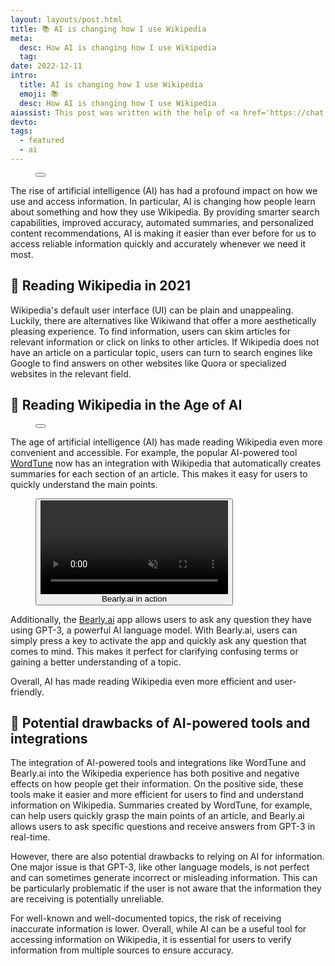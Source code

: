 ```yaml
---
layout: layouts/post.html
title: 📚 AI is changing how I use Wikipedia
meta:
  desc: How AI is changing how I use Wikipedia
  tag:
date: 2022-12-11
intro:
  title: AI is changing how I use Wikipedia
  emoji: 📚
  desc: How AI is changing how I use Wikipedia
aiassist: This post was written with the help of <a href='https://chat.openai.com/chat' target='_blank'>ChatGPT</a>.
devto:
tags:
  - featured
  - ai
---
```


<figure
  x-data="{
    imageSrc: '/images/blog/wikiped-ai/wordtune-light.png',
    imageAlt: 'WordTune summary in Wikipedia',
    showImageOverlay: function (imageElem) {
      this.$dispatch('show-image-overlay', imageElem.src);
    },
    }"
  class="group">
  <button
    @click="showImageOverlay($event.target)"
    class="h-52 md:h-96 w-full"
    >
    <img
      :src="imageSrc"
      :alt="imageAlt"
      width="100%"
      class="w-full h-full object-cover object-center rounded-2xl md:rounded-xl m-0"
      loading="lazy">
    <figcaption
      class="opacity-0 group-hover:opacity-100 transition-opacity text-white font-bold text-xs text-right -mt-10 mb-12 mr-8"
      x-text="imageAlt"
    ></figcaption>
  </button>
</figure>

The rise of artificial intelligence (AI) has had a profound impact on how we use and access information. In particular, AI is changing how people learn about something and how they use Wikipedia. By providing smarter search capabilities, improved accuracy, automated summaries, and personalized content recommendations, AI is making it easier than ever before for us to access reliable information quickly and accurately whenever we need it most.

## 📓 Reading Wikipedia in 2021

Wikipedia's default user interface (UI) can be plain and unappealing. Luckily, there are alternatives like Wikiwand that offer a more aesthetically pleasing experience. To find information, users can skim articles for relevant information or click on links to other articles. If Wikipedia does not have an article on a particular topic, users can turn to search engines like Google to find answers on other websites like Quora or specialized websites in the relevant field.

## 🧠 Reading Wikipedia in the Age of AI

<figure
  x-data="{
    imageSrc: '/images/blog/wikiped-ai/wordtune.png',
    imageAlt: 'WordTune summary in Wikipedia',
    showImageOverlay: function (imageElem) {
      this.$dispatch('show-image-overlay', imageElem.src);
    },
    }"
  class="group">
  <button
    @click="showImageOverlay($event.target)"
    class="h-52 md:h-96 w-full"
    >
    <img
      :src="imageSrc"
      :alt="imageAlt"
      width="100%"
      class="w-full h-full object-cover object-center rounded-2xl md:rounded-xl m-0"
      loading="lazy">
    <figcaption
      class="opacity-0 group-hover:opacity-100 transition-opacity text-white font-bold text-xs text-right -mt-10 mb-12 mr-8"
      x-text="imageAlt"
    ></figcaption>
  </button>
</figure>

The age of artificial intelligence (AI) has made reading Wikipedia even more convenient and accessible. For example, the popular AI-powered tool [WordTune](https://wordtune.com) now has an integration with Wikipedia that automatically creates summaries for each section of an article. This makes it easy for users to quickly understand the main points.

<figure class="relative"
  x-data="{
    videoSrc: '/videos/bearlyai.webm',
    showVideoOverlay: function () {
      this.$dispatch('show-video-overlay', this.videoSrc);
      $refs.video.pause();
    },
    init: function () {
      // wait until the user has scrolled down to this element before loading the video
      const observer = new IntersectionObserver((entries) => {
        if (entries[0].isIntersecting) {
          if (!$refs.video.src) {
            $refs.video.innerHTML = `<source src='${this.videoSrc}' type='video/${this.videoSrc.split('.').pop()}'>`;
            observer.disconnect();
          }
        }
      });
      observer.observe($refs.video);
    },
    }"
    @hide-video-overlay.window="$refs.video.play()"
    >
    <button
    @click="showVideoOverlay()"
    class="h-52 md:h-96 w-full">
  <video
    class="w-full h-full object-cover object-center rounded-2xl md:rounded-xl m-0"
    autoplay
    loop
    muted
    playsinline
    loading="lazy"
    x-ref="video"
    >
  </video>
  <figcaption class="absolute bottom-0 right-0 opacity-0 group-hover:opacity-100 transition-opacity text-white font-bold text-xs text-right -mb-10 mr-8">Bearly.ai in action</figcaption>
  </button>
</figure>

Additionally, the [Bearly.ai](https://bearly.ai) app allows users to ask any question they have using GPT-3, a powerful AI language model. With Bearly.ai, users can simply press a key to activate the app and quickly ask any question that comes to mind. This makes it perfect for clarifying confusing terms or gaining a better understanding of a topic.

Overall, AI has made reading Wikipedia even more efficient and user-friendly.

## 🤖 Potential drawbacks of AI-powered tools and integrations

The integration of AI-powered tools and integrations like WordTune and Bearly.ai into the Wikipedia experience has both positive and negative effects on how people get their information. On the positive side, these tools make it easier and more efficient for users to find and understand information on Wikipedia. Summaries created by WordTune, for example, can help users quickly grasp the main points of an article, and Bearly.ai allows users to ask specific questions and receive answers from GPT-3 in real-time.

However, there are also potential drawbacks to relying on AI for information. One major issue is that GPT-3, like other language models, is not perfect and can sometimes generate incorrect or misleading information. This can be particularly problematic if the user is not aware that the information they are receiving is potentially unreliable.

For well-known and well-documented topics, the risk of receiving inaccurate information is lower. Overall, while AI can be a useful tool for accessing information on Wikipedia, it is essential for users to verify information from multiple sources to ensure accuracy.
